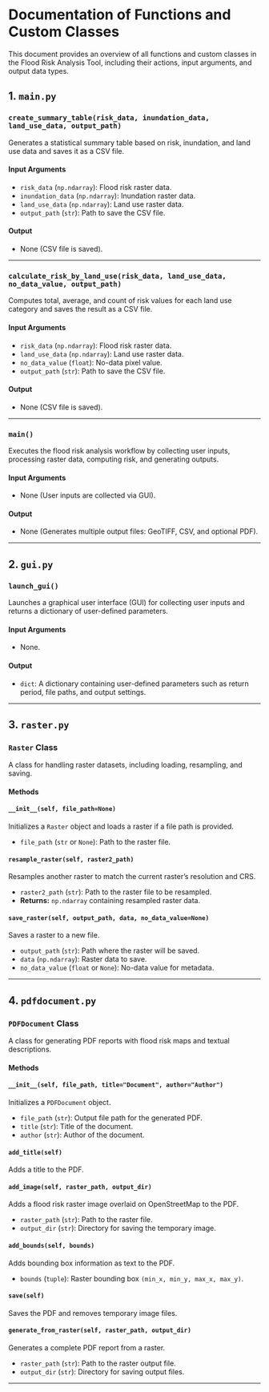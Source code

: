 # Documentation of Functions and Custom Classes

This document provides an overview of all functions and custom classes in the Flood Risk Analysis Tool, including their actions, input arguments, and output data types.

## 1. `main.py`

### **`create_summary_table(risk_data, inundation_data, land_use_data, output_path)`**
Generates a statistical summary table based on risk, inundation, and land use data and saves it as a CSV file.

#### **Input Arguments**
- `risk_data` (`np.ndarray`): Flood risk raster data.
- `inundation_data` (`np.ndarray`): Inundation raster data.
- `land_use_data` (`np.ndarray`): Land use raster data.
- `output_path` (`str`): Path to save the CSV file.

#### **Output**
- None (CSV file is saved).

---

### **`calculate_risk_by_land_use(risk_data, land_use_data, no_data_value, output_path)`**
Computes total, average, and count of risk values for each land use category and saves the result as a CSV file.

#### **Input Arguments**
- `risk_data` (`np.ndarray`): Flood risk raster data.
- `land_use_data` (`np.ndarray`): Land use raster data.
- `no_data_value` (`float`): No-data pixel value.
- `output_path` (`str`): Path to save the CSV file.

#### **Output**
- None (CSV file is saved).

---

### **`main()`**
Executes the flood risk analysis workflow by collecting user inputs, processing raster data, computing risk, and generating outputs.

#### **Input Arguments**
- None (User inputs are collected via GUI).

#### **Output**
- None (Generates multiple output files: GeoTIFF, CSV, and optional PDF).

---

## 2. `gui.py`

### **`launch_gui()`**
Launches a graphical user interface (GUI) for collecting user inputs and returns a dictionary of user-defined parameters.

#### **Input Arguments**
- None.

#### **Output**
- `dict`: A dictionary containing user-defined parameters such as return period, file paths, and output settings.

---

## 3. `raster.py`

### **`Raster` Class**
A class for handling raster datasets, including loading, resampling, and saving.

#### **Methods**

#### **`__init__(self, file_path=None)`**
Initializes a `Raster` object and loads a raster if a file path is provided.

- `file_path` (`str` or `None`): Path to the raster file.

#### **`resample_raster(self, raster2_path)`**
Resamples another raster to match the current raster’s resolution and CRS.

- `raster2_path` (`str`): Path to the raster file to be resampled.
- **Returns:** `np.ndarray` containing resampled raster data.

#### **`save_raster(self, output_path, data, no_data_value=None)`**
Saves a raster to a new file.

- `output_path` (`str`): Path where the raster will be saved.
- `data` (`np.ndarray`): Raster data to save.
- `no_data_value` (`float` or `None`): No-data value for metadata.

---

## 4. `pdfdocument.py`

### **`PDFDocument` Class**
A class for generating PDF reports with flood risk maps and textual descriptions.

#### **Methods**

#### **`__init__(self, file_path, title="Document", author="Author")`**
Initializes a `PDFDocument` object.

- `file_path` (`str`): Output file path for the generated PDF.
- `title` (`str`): Title of the document.
- `author` (`str`): Author of the document.

#### **`add_title(self)`**
Adds a title to the PDF.

#### **`add_image(self, raster_path, output_dir)`**
Adds a flood risk raster image overlaid on OpenStreetMap to the PDF.

- `raster_path` (`str`): Path to the raster file.
- `output_dir` (`str`): Directory for saving the temporary image.

#### **`add_bounds(self, bounds)`**
Adds bounding box information as text to the PDF.

- `bounds` (`tuple`): Raster bounding box `(min_x, min_y, max_x, max_y)`.

#### **`save(self)`**
Saves the PDF and removes temporary image files.

#### **`generate_from_raster(self, raster_path, output_dir)`**
Generates a complete PDF report from a raster.

- `raster_path` (`str`): Path to the raster output file.
- `output_dir` (`str`): Directory for saving output files.

---
